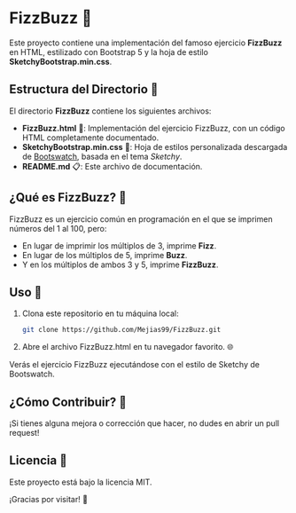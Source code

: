 # FizzBuzz 🎉

Este proyecto contiene una implementación del famoso ejercicio **FizzBuzz** en HTML, estilizado con Bootstrap 5 y la hoja de estilo **SketchyBootstrap.min.css**.

## Estructura del Directorio 📂

El directorio **FizzBuzz** contiene los siguientes archivos:

- **FizzBuzz.html** 📄: Implementación del ejercicio FizzBuzz, con un código HTML completamente documentado.
- **SketchyBootstrap.min.css** 🎨: Hoja de estilos personalizada descargada de [Bootswatch](https://www.bootswatch.com/), basada en el tema *Sketchy*.
- **README.md** 📋: Este archivo de documentación.

## ¿Qué es FizzBuzz? 🤔

FizzBuzz es un ejercicio común en programación en el que se imprimen números del 1 al 100, pero:
- En lugar de imprimir los múltiplos de 3, imprime **Fizz**.
- En lugar de los múltiplos de 5, imprime **Buzz**.
- Y en los múltiplos de ambos 3 y 5, imprime **FizzBuzz**.

## Uso 🚀

1. Clona este repositorio en tu máquina local:
   ```bash
   git clone https://github.com/Mejias99/FizzBuzz.git
   
2. Abre el archivo FizzBuzz.html en tu navegador favorito. 🌐

Verás el ejercicio FizzBuzz ejecutándose con el estilo de Sketchy de Bootswatch.

## ¿Cómo Contribuir? 🤝
¡Si tienes alguna mejora o corrección que hacer, no dudes en abrir un pull request!

## Licencia 📜
Este proyecto está bajo la licencia MIT.

¡Gracias por visitar! 🙌
